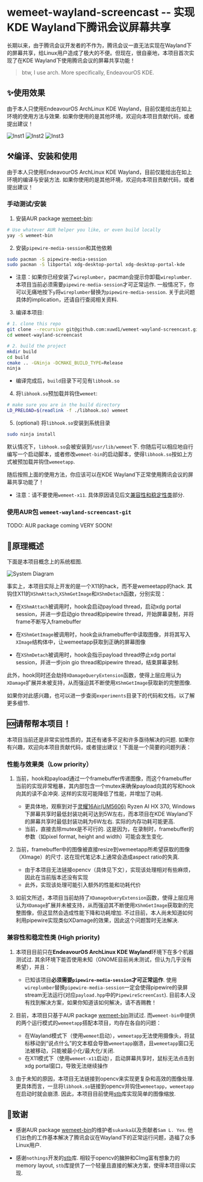 

# wemeet-wayland-screencast -- 实现KDE Wayland下腾讯会议屏幕共享

长期以来，由于腾讯会议开发者的不作为，腾讯会议一直无法实现在Wayland下的屏幕共享，给Linux用户造成了极大的不便。但现在，很自豪地，本项目首次实现了在KDE Wayland下使用腾讯会议的屏幕共享功能！

> btw, I use arch. More specifically, EndeavourOS KDE.


## ✨使用效果

由于本人只使用EndeavourOS ArchLinux KDE Wayland，目前仅能给出在如上环境的使用方法与效果. 如果你使用的是其他环境，欢迎向本项目贡献代码，或者提出建议！

![Inst1](./resource/instruction-1.png "instruction-1")
![Inst2](./resource/instruction-2.png "instruction-2")
![Inst3](./resource/instruction-3.png "instruction-3")


## ⚒️编译、安装和使用

由于本人只使用EndeavourOS ArchLinux KDE Wayland，目前仅能给出在如上环境的编译与安装方法. 如果你使用的是其他环境，欢迎向本项目贡献代码，或者提出建议！

### 手动测试/安装

1. 安装AUR package [wemeet-bin](https://aur.archlinux.org/packages/wemeet-bin):

```bash
# Use whatever AUR helper you like, or even build locally
yay -S wemeet-bin  
```

2. 安装`pipewire-media-session`和其他依赖

```bash
sudo pacman -S pipewire-media-session
sudo pacman -S libportal xdg-desktop-portal xdg-desktop-portal-kde
```

- 注意：如果你已经安装了`wireplumber`，pacman会提示你卸载`wireplumber`. 本项目当前必须需要`pipewire-media-session`才可正常运作. 一般情况下，你可以无痛地按下`y`将`wireplumber`替换为`pipewire-media-session`. 关于此问题具体的implication，还请自行查阅相关资料.

3. 编译本项目:

```bash
# 1. clone this repo
git clone --recursive git@github.com:xuwd1/wemeet-wayland-screencast.git
cd wemeet-wayland-screencast

# 2. build the project
mkdir build
cd build
cmake .. -GNinja -DCMAKE_BUILD_TYPE=Release
ninja

```

- 编译完成后，`build`目录下可见有`libhook.so`

4. 将`libhook.so`预加载并钩住`wemeet`:

```bash
# make sure you are in the build directory
LD_PRELOAD=$(readlink -f ./libhook.so) wemeet
```

5. (optional) 将`libhook.so`安装到系统目录

```bash
sudo ninja install
```
默认情况下，`libhook.so`会被安装到`/usr/lib/wemeet`下. 你随后可以相应地自行编写一个启动脚本，或者修改`wemeet-bin`的启动脚本，使得`libhook.so`按如上方式被预加载并钩住`wemeetapp`.


随后按照上面的使用方法，你应该可以在KDE Wayland下正常使用腾讯会议的屏幕共享功能了！
- 注意：请不要使用`wemeet-x11`. 具体原因请见后文[兼容性和稳定性类](#兼容性和稳定性类-high-priority)部分.


### 使用AUR包 `wemeet-wayland-screencast-git`

TODO: AUR package coming VERY SOON!

## 🔬原理概述

下面是本项目概念上的系统框图.

![System Diagram](./resource/diagram.svg "system diagram")

事实上，本项目实际上开发的是一个X11的hack，而不是wemeetapp的hack. 其钩住X11的`XShmAttach`,`XShmGetImage`和`XShmDetach`函数，分别实现：

- 在`XShmAttach`被调用时，hook会启动payload thread，启动xdg portal session，并进一步启动gio thread和pipewire thread，开始屏幕录制，并将frame不断写入framebuffer

- 在`XShmGetImage`被调用时，hook会从framebuffer中读取图像，并将其写入`XImage`结构体中，让wemeetapp获取到正确的屏幕图像

- 在`XShmDetach`被调用时，hook会指示payload thread停止xdg portal session，并进一步join gio thread和pipewire thread，结束屏幕录制.

此外，hook同时还会劫持`XDamageQueryExtension`函数，使得上层应用认为`XDamage`扩展并未被支持，从而强迫其不断使用`XShmGetImage`获取新的完整图像.

如果你对此感兴趣，也可以进一步查阅`experiments`目录下的代码和文档，以了解更多细节.



## 🆘请帮帮本项目！

本项目当前还是非常实验性质的，其还有诸多不足和许多亟待解决的问题. 如果你有兴趣，欢迎向本项目贡献代码，或者提出建议！下面是一个简要的问题列表：


### 性能与效果类（Low priority）

1. 当前，hook和payload通过一个framebuffer传递图像，而这个framebuffer当前的实现非常粗暴，其内部包含一个mutex来确保payload向其的写和hook向其的读不会冲突. 这样的实现可能降低了性能，并增加了功耗.
   - 更具体地，观察到对于[灵耀16Air(UM5606)](https://wiki.archlinux.org/title/ASUS_Zenbook_UM5606) Ryzen AI HX 370, Windows下屏幕共享时最低封装功耗可达到5W左右，而本项目在KDE Wayland下的屏幕共享时最低封装功耗为6W左右. 实际的内存功耗可能更高.
   - 当前，直接去除mutex是不可行的. 这是因为，在录制时，framebuffer的参数（如pixel format, height and width）可能会发生变化.


2. 当前，framebuffer中的图像被直接resize到wemeetapp所希望获取的图像（XImage）的尺寸. 这在现代笔记本上通常会造成aspect ratio的失真.
   - 由于本项目无法链接opencv（具体见下文），实现该处理相对有些麻烦，因此在当前版本还没有实现
   - 此外，实现该处理可能引入额外的性能和功耗代价


3. 如前文所述，本项目当前劫持了`XDamageQueryExtension`函数，使得上层应用认为`XDamage`扩展并未被支持，从而强迫其不断使用`XShmGetImage`获取新的完整图像，但这显然会造成性能下降和功耗增加. 不过目前，本人尚未知道如何利用pipewire实现类似XDamage的效果，因此这个问题暂时无法解决.


### 兼容性和稳定性类 (High priority)


1. 本项目目前只在**EndeavourOS ArchLinux KDE Wayland**环境下在多个机器测试过. 其余环境下能否使用未知（GNOME目前尚未测试，但认为几乎没有希望），并且：
   - 已知该项目**必须需要`pipewire-media-session`才可正常运作**. 使用`wireplumber`替换`pipewire-media-session`一定会使得pipewire的录屏stream无法运行(对应`payload.hpp`中的`PipewireScreenCast`). 目前本人没有找到解决方案，如果你知道该如何解决，请不吝赐教！

2. 目前，本项目只基于AUR package [wemeet-bin](https://aur.archlinux.org/packages/wemeet-bin)测试过. 而`wemeet-bin`中提供的两个运行模式的`wemeetapp`搭配本项目，均存在各自的问题：
   - 在Wayland模式下（使用`wemeet`启动），`wemeetapp`无法使用摄像头，将鼠标移动到“说点什么”的文本框会导致`wemeetapp`崩溃，且`wemeetapp`窗口无法被移动，只能被最小化/最大化/关闭.
   - 在X11模式下（使用`wemeet-x11`启动），启动屏幕共享时，鼠标无法点击到xdg portal窗口，导致无法继续操作

3. 由于未知的原因，本项目无法链接到opencv来实现更复杂和高效的图像处理. 更具体而言，一旦将`libhook.so`链接到opencv并钩住`wemeetapp`，`wemeetapp`在启动时就会崩溃. 因此，本项目目前使用[stb](https://github.com/nothings/stb)库实现简单的图像缩放.


## 🙏致谢

- 感谢AUR package [wemeet-bin](https://aur.archlinux.org/packages/wemeet-bin)的维护者`sukanka`以及贡献者`Sam L. Yes`. 他们出色的工作基本解决了腾讯会议在Wayland下的正常运行问题，造福了众多Linux用户.

- 感谢`nothings`开发的[stb](https://github.com/nothings/stb)库. 相较于opencv的臃肿和CImg富有想象力的memory layout, `stb`库提供了一个轻量且直接的解决方案，使得本项目得以实现.